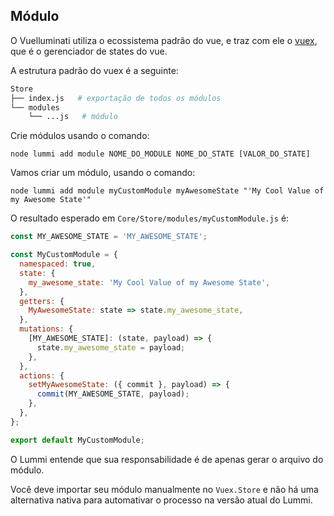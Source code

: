 ## Módulo

O Vuelluminati utiliza o ecossistema padrão do vue, e traz com ele o [vuex](https://vuex.vuejs.org/), que é o gerenciador de states do vue.

A estrutura padrão do vuex é a seguinte:
``` sh
Store
├── index.js   # exportação de todos os módulos
└── modules
    └── ...js   # módulo
```

Crie módulos usando o comando:

```
node lummi add module NOME_DO_MODULE NOME_DO_STATE [VALOR_DO_STATE]
```

Vamos criar um módulo, usando o comando:

```
node lummi add module myCustomModule myAwesomeState "'My Cool Value of my Awesome State'"
```

O resultado esperado em `Core/Store/modules/myCustomModule.js` é:

``` javascript
const MY_AWESOME_STATE = 'MY_AWESOME_STATE';

const MyCustomModule = {
  namespaced: true,
  state: {
    my_awesome_state: 'My Cool Value of my Awesome State',
  },
  getters: {
    MyAwesomeState: state => state.my_awesome_state,
  },
  mutations: {
    [MY_AWESOME_STATE]: (state, payload) => {
      state.my_awesome_state = payload;
    },
  },
  actions: {
    setMyAwesomeState: ({ commit }, payload) => {
      commit(MY_AWESOME_STATE, payload);
    },
  },
};

export default MyCustomModule;
```

O Lummi entende que sua responsabilidade é de apenas gerar o arquivo do módulo.

Você deve importar seu módulo manualmente no `Vuex.Store` e não há uma alternativa nativa para automativar o processo na versão atual do Lummi.

